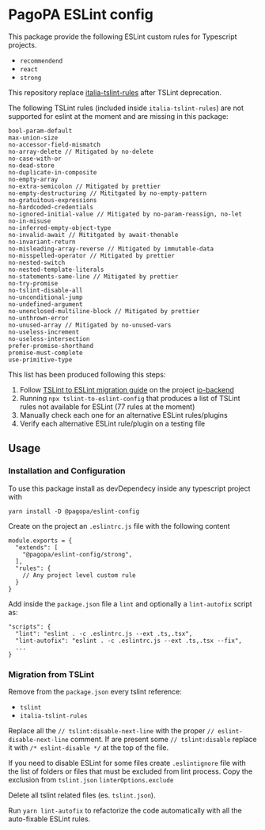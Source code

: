 # PagoPA ESLint config

This package provide the following ESLint custom rules for Typescript projects.

- `recommendend`
- `react`
- `strong`

This repository replace [italia-tslint-rules](https://github.com/pagopa/io-tslint-rules) after TSLint deprecation.

The following TSLint rules (included inside `italia-tslint-rules`) are not supported for eslint at the moment and are missing in this package:
```
bool-param-default
max-union-size
no-accessor-field-mismatch
no-array-delete // Mitigated by no-delete
no-case-with-or
no-dead-store
no-duplicate-in-composite
no-empty-array
no-extra-semicolon // Mitigated by prettier
no-empty-destructuring // Mititgated by no-empty-pattern
no-gratuitous-expressions
no-hardcoded-credentials
no-ignored-initial-value // Mitigated by no-param-reassign, no-let
no-in-misuse
no-inferred-empty-object-type
no-invalid-await // Mititgated by await-thenable
no-invariant-return
no-misleading-array-reverse // Mitigated by immutable-data
no-misspelled-operator // Mitigated by prettier
no-nested-switch
no-nested-template-literals
no-statements-same-line // Mitigated by prettier
no-try-promise
no-tslint-disable-all
no-unconditional-jump
no-undefined-argument
no-unenclosed-multiline-block // Mitigated by prettier
no-unthrown-error
no-unused-array // Mitigated by no-unused-vars
no-useless-increment
no-useless-intersection
prefer-promise-shorthand
promise-must-complete
use-primitive-type
```

This list has been produced following this steps:
1. Follow [TSLint to ESLint migration guide](https://code.visualstudio.com/api/advanced-topics/tslint-eslint-migration) on the project [io-backend](https://github.com/pagopa/io-backend)
2. Running `npx tslint-to-eslint-config` that produces a list of TSLint rules not available for ESLint (77 rules at the moment)
3. Manually check each one for an alternative ESLint rules/plugins
4. Verify each alternative ESLint rule/plugin on a testing file
## Usage

### Installation and Configuration

To use this package install as devDependecy inside any typescript project with

```
yarn install -D @pagopa/eslint-config
```

Create on the project an `.eslintrc.js` file with the following content

```
module.exports = {
  "extends": [
    "@pagopa/eslint-config/strong",
  ],
  "rules": {
    // Any project level custom rule
  }
}
```

Add inside the `package.json` file a `lint` and optionally a `lint-autofix` script as:

```
"scripts": {
  "lint": "eslint . -c .eslintrc.js --ext .ts,.tsx",
  "lint-autofix": "eslint . -c .eslintrc.js --ext .ts,.tsx --fix",
  ...
}
```

### Migration from TSLint

Remove from the `package.json` every tslint reference:

- `tslint`
- `italia-tslint-rules`

Replace all the `// tslint:disable-next-line` with the proper `// eslint-disable-next-line` comment. If are present some `// tslint:disable` replace it with `/* eslint-disable */` at the top of the file.

If you need to disable ESLint for some files create `.eslintignore` file with the list of folders or files that must be excluded from lint process. Copy the exclusion from `tslint.json` `linterOptions.exclude`

Delete all tslint related files (es. `tslint.json`).

Run `yarn lint-autofix` to refactorize the code automatically with all the auto-fixable ESLint rules.